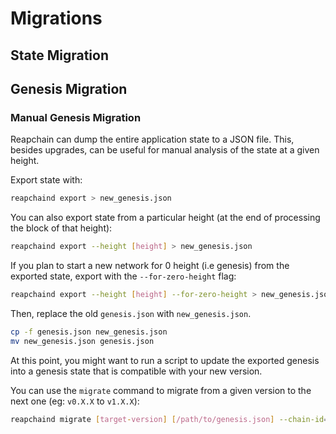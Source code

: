 
# Migrations

## State Migration

## Genesis Migration

### Manual Genesis Migration

Reapchain can dump the entire application state to a JSON file. This, besides upgrades, can be
useful for manual analysis of the state at a given height.

Export state with:

```bash
reapchaind export > new_genesis.json
```

You can also export state from a particular height (at the end of processing the block of that height):

```bash
reapchaind export --height [height] > new_genesis.json
```

If you plan to start a new network for 0 height (i.e genesis) from the exported state, export with the `--for-zero-height` flag:

```bash
reapchaind export --height [height] --for-zero-height > new_genesis.json
```

Then, replace the old `genesis.json` with `new_genesis.json`.

```bash
cp -f genesis.json new_genesis.json
mv new_genesis.json genesis.json
```

At this point, you might want to run a script to update the exported genesis into a genesis state that is compatible with your new version.

You can use the `migrate` command to migrate from a given version to the next one (eg: `v0.X.X` to `v1.X.X`):

```bash
reapchaind migrate [target-version] [/path/to/genesis.json] --chain-id=<new_chain_id> --genesis-time=<yyyy-mm-ddThh:mm:ssZ>
```
